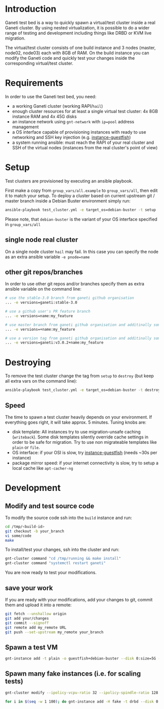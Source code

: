 # Introduction
Ganeti test bed is a way to quickly spawn a virtual/test cluster inside a real Ganeti cluster. By using nested virtualization, it is possible to do a wider range of testing and development including things like DRBD or KVM live migration.

The virtual/test cluster consists of one build instance and 3 nodes (master, node02, node03) each with 8GB of RAM. On the build instance you can modify the Ganeti code and quickly test your changes inside the corresponding virtual/test cluster.

# Requirements
In order to use the Ganeti test bed, you need:

* a working Ganeti cluster (working RAPI/`hail`)
* enough cluster resources for at least a single virtual test cluster: 4x 8GB instance RAM and 4x 45G disks
* an instance network using `gnt-network` with `ip=pool` address management
* a OS interface capable of provisioning instances with ready to use networking and SSH key injection (e.g. [instance-guestfish](https://github.com/saschalucas/instance-guestfish))
* a system running ansible: must reach the RAPI of your real cluster and SSH of the virtual nodes (instances from the real cluster's point of view)

# Setup
Test clusters are provisioned by executing an ansible playbook.

First make a copy from `group_vars/all.example` to `group_vars/all`, then edit it to match your setup. To deploy a cluster based on current upstream git / master branch inside a Debian Buster environment simply run:

```bash
ansible-playbook test_cluster.yml -e target_os=debian-buster -t setup
```

Please note, that `debian-buster` is the variant of your OS interface specified in `group_vars/all`

## single node real cluster
On a single node cluster `hail` may fail. In this case you can specify the node as an extra ansible variable `-e pnode=name`

## other git repos/branches
In order to use other git repos and/or branches specify them as extra ansible variable on the command line:
```bash
# use the stable-3.0 branch from ganeti github organisation
... -e versions=ganeti:stable-3.0

# use a github user's PR feature branch
... -e versions=name:my_feature

# use master branch from ganeti github organisation and additinally someones feature branch for upgrade tests
... -e versions=+name:my_feature

# use a version tag from ganeti github organisation and additinally someones feature branch for upgrade tests
... -e versions=ganeti:v3.0.2+name:my_feature
```

# Destroying
To remove the test cluster change the tag from `setup` to `destroy` (but keep all extra vars on the command line):
```bash
ansible-playbook test_cluster.yml -e target_os=debian-buster -t destroy

```

## Speed
The time to spawn a test cluster heavily depends on your environment. If everything goes right, it will take approx. 5 minutes. Tuning knobs are:

* disk template: All instances try to use migration-unsafe caching (`writeback`). Some disk templates silently override cache settings in order to be safe for migration. Try to use non migrateable templates like `plain` or `file`.
* OS interface: if your OSI is slow, try [instance-guestfish](https://github.com/saschalucas/instance-guestfish) (needs ~30s per instance)
* package mirror speed: if your internet connectivity is slow, try to setup a local cache like `apt-cacher-ng`


# Development

## Modify and test source code
To modify the source code ssh into the `build` instance and run:

```bash
cd /tmp/<build-id>
git checkout -b your_branch
vi some/code
make
```

To install/test your changes, ssh into the cluster and run:

```bash
gnt-cluster command "cd /tmp/running && make install"
gnt-cluster command "systemctl restart ganeti"
```

You are now ready to test your modifications.

## save your work
If you are ready with your modifications, add your changes to git, commit them and upload it into a remote:

```bash
git fetch --unshallow origin
git add your/changes
git commit --signoff
git remote add my_remote URL
git push --set-upstream my_remote your_branch
```

## Spawn a test VM
```bash
gnt-instance add -t plain -o guestfish+debian-buster --disk 0:size=5G --net 0:network=vm-net,ip=pool -B memory=1G,vcpus=1 --no-name-check --no-ip-check test.vm
```

## Spawn many fake instances (i.e. for scaling tests)
```bash
gnt-cluster modify --ipolicy-vcpu-ratio 32 --ipolicy-spindle-ratio 128 --ipolicy-bounds-specs min:cpu-count=1,disk-count=1,disk-size=1,memory-size=1,nic-count=1,spindle-use=1/max:cpu-count=8,disk-count=16,disk-size=1048576,memory-size=32768,nic-count=8,spindle-use=12

for i in $(seq -w 1 100); do gnt-instance add -H fake -t drbd --disk 0:size=1M -B memory=1M -o noop --opportunistic-locking --no-name-check --no-ip-check --no-wait-for-sync --submit test$i.vm; done
```
